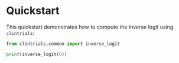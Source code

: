 # Quickstart

This quickstart demonstrates how to compute the inverse logit using
`clintrials`:

```python
from clintrials.common import inverse_logit

print(inverse_logit(0))
```
